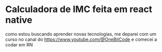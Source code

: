 # Calculadora de IMC feita em react native
como estou buscando aprender novas tecnologias, me deparei com um curso no canal do https://www.youtube.com/@OneBitCode e comecei a codar em RN
